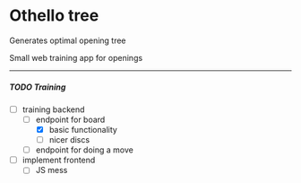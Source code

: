 # Othello tree

Generates optimal opening tree

Small web training app for openings



---

##### TODO Training
- [ ] training backend
    - [ ] endpoint for board
        - [x] basic functionality
        - [ ] nicer discs
    - [ ] endpoint for doing a move
- [ ] implement frontend
    - [ ] JS mess
